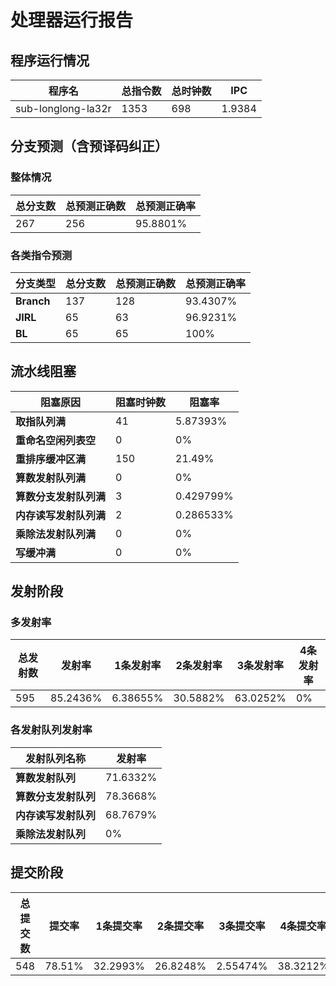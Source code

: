 # 处理器运行报告
## 程序运行情况
|程序名|总指令数|总时钟数|IPC|
|---|---|---|---|
|sub-longlong-la32r|1353|698|1.9384|

## 分支预测（含预译码纠正）
### 整体情况
|总分支数|总预测正确数|总预测正确率|
|---|---|---|
|267|256|95.8801%|

### 各类指令预测
|分支类型|总分支数|总预测正确数|总预测正确率|
|---|---|---|---|
|**Branch**| 137 | 128 | 93.4307%|
|**JIRL**| 65 | 63 | 96.9231%|
|**BL**| 65 | 65 | 100%|

## 流水线阻塞
|阻塞原因|阻塞时钟数|阻塞率|
|---|---|---|
|**取指队列满**| 41 | 5.87393%|
|**重命名空闲列表空**|0 | 0%|
|**重排序缓冲区满**|150 | 21.49%|
|**算数发射队列满**|0 | 0%|
|**算数分支发射队列满**|3 | 0.429799%|
|**内存读写发射队列满**|2 | 0.286533%|
|**乘除法发射队列满**|0 | 0%|
|**写缓冲满**|0 | 0%|

## 发射阶段
### 多发射率
|总发射数|发射率|1条发射率|2条发射率|3条发射率|4条发射率|
|---|---|---|---|---|---|
|595|85.2436%|6.38655%|30.5882%|63.0252%|0%|

### 各发射队列发射率
|发射队列名称|发射率|
|---|---|
|**算数发射队列**|71.6332%|
|**算数分支发射队列**|78.3668%|
|**内存读写发射队列**|68.7679%|
|**乘除法发射队列**|0%|

## 提交阶段
|总提交数|提交率|1条提交率|2条提交率|3条提交率|4条提交率|
|---|---|---|---|---|---|
|548|78.51%|32.2993%|26.8248%|2.55474%|38.3212%|
